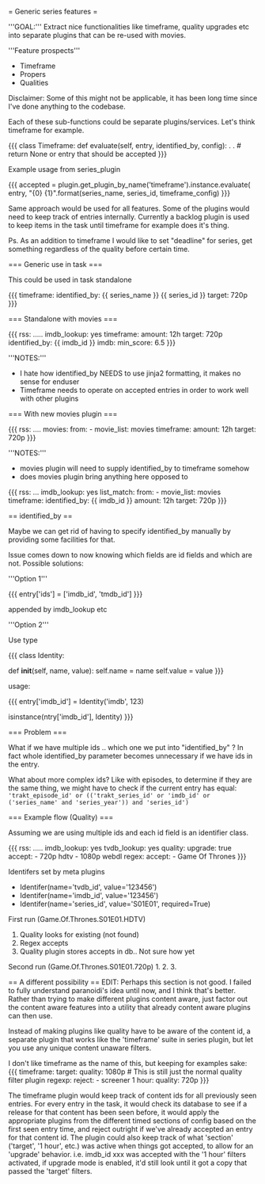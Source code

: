 = Generic series features =

'''GOAL:''' Extract nice functionalities like timeframe, quality upgrades etc into separate plugins that can be re-used with movies.

'''Feature prospects'''

* Timeframe
* Propers
* Qualities

Disclaimer: Some of this might not be applicable, it has been long time since I've done anything to the codebase.

Each of these sub-functions could be separate plugins/services. Let's think timeframe for example.


{{{
class Timeframe:
  def evaluate(self, entry, identified_by, config):
     .
     .
     # return None or entry that should be accepted
}}}


Example usage from series_plugin

{{{
accepted = plugin.get_plugin_by_name('timeframe').instance.evaluate(
    entry, "{0} {1}".format(series_name, series_id, timeframe_config)
}}}


Same approach would be used for all features. Some of the plugins would need to keep track of entries internally. Currently a backlog plugin is used to keep items in the task until timeframe for example does it's thing.

Ps. As an addition to timeframe I would like to set "deadline" for series, get something regardless of the quality before certain time.

=== Generic use in task ===

This could be used in task standalone

{{{
timeframe:
  identified_by: {{ series_name }} {{ series_id }}
  target: 720p
}}}


=== Standalone with movies ===

{{{
rss: .....
imdb_lookup: yes
timeframe: 
  amount: 12h
  target: 720p
  identified_by: {{ imdb_id }}
imdb:
  min_score: 6.5
}}}
 
'''NOTES:''' 

* I hate how identified_by NEEDS to use jinja2 formatting, it makes no sense for enduser
* Timeframe needs to operate on accepted entries in order to work well with other plugins

=== With new movies plugin ===

{{{
rss: ....
movies:
  from:
    - movie_list: movies
  timeframe:
    amount: 12h
    target: 720p
}}}

'''NOTES:''' 

* movies plugin will need to supply identified_by to timeframe somehow
* does movies plugin bring anything here opposed to

{{{
rss: ...
imdb_lookup: yes
list_match:
  from:
    - movie_list: movies
timeframe:
  identified_by: {{ imdb_id }}
  amount: 12h
  target: 720p
}}}

== identified_by ==

Maybe we can get rid of having to specify identified_by manually by providing some facilities for that.

Issue comes down to now knowing which fields are id fields and which are not. Possible solutions:

'''Option 1'''

{{{
entry['ids'] = ['imdb_id', 'tmdb_id']
}}}

appended by imdb_lookup etc


'''Option 2'''

Use type

{{{
class Identity:
  
   def __init__(self, name, value):
     self.name = name
     self.value = value
}}}

usage:

{{{
entry['imdb_id'] = Identity('imdb', 123)

isinstance(ntry['imdb_id'], Identity)
}}}

=== Problem ===

What if we have multiple ids .. which one we put into "identified_by" ? In fact whole identified_by parameter becomes unnecessary if we have ids in the entry.

What about more complex ids? Like with episodes, to determine if they are the same thing, we might have to check if the current entry has equal: `'trakt_episode_id' or (('trakt_series_id' or 'imdb_id' or ('series_name' and 'series_year')) and 'series_id')`

=== Example flow (Quality) ===

Assuming we are using multiple ids and each id field is an identifier class. 

{{{
rss: .....
imdb_lookup: yes
tvdb_lookup: yes
quality:
  upgrade: true
  accept:
    - 720p hdtv
    - 1080p webdl
regex:
  accept:
      - Game Of Thrones
}}}
 
Identifers set by meta plugins

- Identifer(name='tvdb_id', value='123456')
- Identifer(name='imdb_id', value='123456')
- Identifer(name='series_id', value='S01E01', required=True)

First run (Game.Of.Thrones.S01E01.HDTV)
1. Quality looks for existing (not found)
2. Regex accepts
3. Quality plugin stores accepts in db.. Not sure how yet


Second run (Game.Of.Thrones.S01E01.720p)
1.
2.
3.

== A different possibility ==
EDIT: Perhaps this section is not good. I failed to fully understand paranoidi's idea until now, and I think that's better. Rather than trying to make different plugins content aware, just factor out the content aware features into a utility that already content aware plugins can then use.

Instead of making plugins like quality have to be aware of the content id, a separate plugin that works like the 'timeframe' suite in series plugin, but let you use any unique content unaware filters.

I don't like timeframe as the name of this, but keeping for examples sake:
{{{
timeframe:
  target:
    quality: 1080p  # This is still just the normal quality filter plugin
    regexp:
      reject:
        - screener
  1 hour:
    quality: 720p
}}}

The timeframe plugin would keep track of content ids for all previously seen entries. For every entry in the task, it would check its database to see if a release for that content has been seen before, it would apply the appropriate plugins from the different timed sections of config based on the first seen entry time, and reject outright if we've already accepted an entry for that content id. The plugin could also keep track of what 'section' ('target', '1 hour', etc.) was active when things got accepted, to allow for an 'upgrade' behavior. i.e. imdb_id xxx was accepted with the '1 hour' filters activated, if upgrade mode is enabled, it'd still look until it got a copy that passed the 'target' filters.
